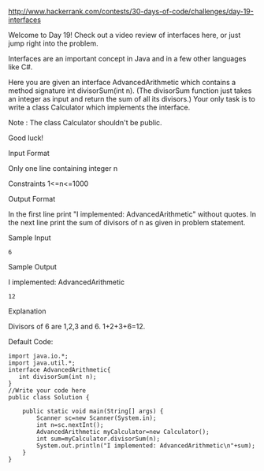 http://www.hackerrank.com/contests/30-days-of-code/challenges/day-19-interfaces

Welcome to Day 19! Check out a video review of interfaces here, or just jump right into the problem.

Interfaces are an important concept in Java and in a few other languages like C#.

Here you are given an interface AdvancedArithmetic which contains a method signature 
int divisorSum(int n). (The divisorSum function just takes an integer as input and return the sum of all its divisors.) Your only task is to write a class Calculator which implements the interface.

Note : The class Calculator shouldn't be public.

Good luck!

Input Format

Only one line containing integer n

Constraints 
1<=n<=1000

Output Format

In the first line print "I implemented: AdvancedArithmetic" without quotes. In the next line print the sum of divisors of n as given in problem statement.

Sample Input
```
6
```
Sample Output

I implemented: AdvancedArithmetic
```
12
```
Explanation

Divisors of 6 are 1,2,3 and 6. 1+2+3+6=12.

Default Code:
```
import java.io.*;
import java.util.*;
interface AdvancedArithmetic{
   int divisorSum(int n);
}
//Write your code here
public class Solution {

    public static void main(String[] args) {
        Scanner sc=new Scanner(System.in);
        int n=sc.nextInt();
      	AdvancedArithmetic myCalculator=new Calculator(); 
        int sum=myCalculator.divisorSum(n);
        System.out.println("I implemented: AdvancedArithmetic\n"+sum);
    }
}
```